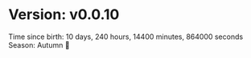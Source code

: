 # Version: v0.0.10
Time since birth: 10 days, 240 hours, 14400 minutes, 864000 seconds
Season: Autumn 🍁

